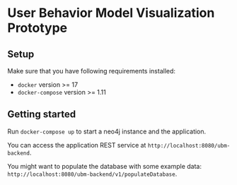 # User Behavior Model Visualization Prototype

## Setup

Make sure that you have following requirements installed:

* `docker` version >= 17
* `docker-compose` version >= 1.11

## Getting started

Run `docker-compose up` to start a neo4j instance and the application.

You can access the application REST service at
`http://localhost:8080/ubm-backend`.

You might want to populate the database with some example data:
`http://localhost:8080/ubm-backend/v1/populateDatabase`.

